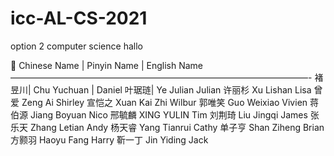 # icc-AL-CS-2021
option 2 computer science
hallo

🤥
Chinese Name | Pinyin Name | English Name
——————————————————————————————————- 
褚昱川|	Chu Yuchuan |	Daniel
叶琚琏|	Ye Julian	Julian
许丽杉	Xu Lishan	Lisa
曾爱	Zeng Ai	Shirley
宣恺之	Xuan Kai Zhi	Wilbur
郭唯笑	Guo Weixiao	Vivien
蒋伯源	Jiang Boyuan	Nico
邢毓麟	XING YULIN	Tim
刘荆琦	Liu Jingqi	James
张乐天	Zhang Letian	Andy
杨天睿	Yang Tianrui	Cathy
单子亨	Shan Ziheng	Brian
方颢羽	Haoyu Fang	Harry
靳一丁	Jin Yiding	Jack

